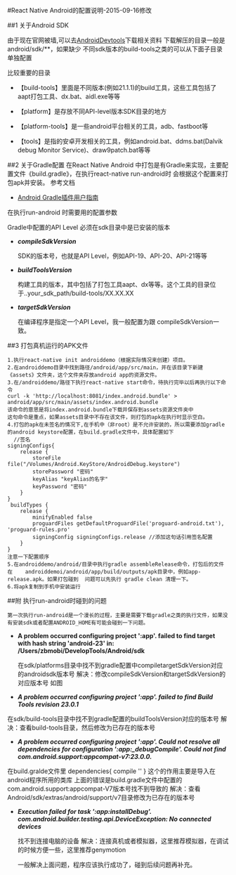 #React Native Android的配置说明-2015-09-16修改

##1 关于Android SDK

由于现在官网被墙,可以去[AndroidDevtools](http://www.androiddevtools.cn'AndroidDevtools')下载相关资料
下载解压的目录一般是android/sdk/**，如果缺少 不同sdk版本的build-tools之类的可以从下面子目录单独配置

比较重要的目录

 * 【build-tools】里面是不同版本(例如21.1.1)的build工具，这些工具包括了aapt打包工具、dx.bat、aidl.exe等等

* 【platform】是存放不同API-level版本SDK目录的地方

* 【platform-tools】是一些android平台相关的工具，adb、fastboot等

* 【tools】是指的安卓开发相关的工具，例如android.bat、ddms.bat(Dalvik debug Monitor Service)、draw9patch.bat等等

##2 关于Gradle配置
在React Native Android 中打包是有Gradle来实现，主要配置文件《build.gradle》，在执行react-native run-android时 会根据这个配置来打包apk并安装。
参考文档

* [Android Gradle插件用户指南](http://rinvay.github.io/android/2015/03/26/Gradle-Plugin-User-Guide%28Translation%29/#1)

在执行run-android 时需要用的配置参数

Gradle中配置的API Level 必须在sdk目录中是已安装的版本


*  ***compileSdkVersion***	

	SDK的版本号，也就是API Level，例如API-19、API-20、API-21等等
* ***buildToolsVersion***

	构建工具的版本，其中包括了打包工具aapt、dx等等。这个工具的目录位于..your_sdk_path/build-tools/XX.XX.XX
	
*  ***targetSdkVersion***

	在编译程序是指定一个API Level，我一般配置为跟 compileSdkVersion一致。
	
##3 打包真机运行的APK文件

	1.执行react-native init androiddemo（根据实际情况来创建）项目。
	2.在androiddemo目录中找到路径/android/app/src/main，并在该目录下新建《assets》文件夹，这个文件夹存放android app的资源文件。
	3.在/androiddemo/路径下执行react-native start命令，待执行完毕以后再执行以下命令
	curl -k 'http://localhost:8081/index.android.bundle' > android/app/src/main/assets/index.android.bundle
	该命令的意思是将index.android.bundle下载并保存到assets资源文件夹中
	这句命令是重点，如果assets目录中不存在该文件，则打包的apk在执行时显示空白。
	4.打包的apk在未签名的情况下,在手机中（非root）是不允许安装的，所以需要添加gradle的android keystore配置，在build.gradle文件中，具体配置如下
	  //签名
    signingConfigs{
        release {
            storeFile file("/Volumes/Android.KeyStore/AndroidDebug.keystore")
            storePassword "密码"
            keyAlias "keyAlias的名字"
            keyPassword "密码"
        }
    }
     buildTypes {
        release {
            minifyEnabled false
            proguardFiles getDefaultProguardFile('proguard-android.txt'), 'proguard-rules.pro'
            signingConfig signingConfigs.release //添加这句话引用签名配置
        }
    }
    注意一下配置顺序
    5.在androiddemo/android/目录中执行gradle assembleRelease命令，打包后的文件在	androiddemoi/android/app/build/outputs/apk目录中，例如app-release.apk。如果打包碰到	问题可以先执行 gradle clean 清理一下。
    6.将apk复制到手机中安装运行
	

##附 执行run-android时碰到的问题

	第一次执行run-android是一个漫长的过程，主要是需要下载gradle之类的执行文件，如果没有安装sdk或者配置ANDROID_HOME有可能会碰到一下问题。

*	**A problem occurred configuring project ':app'.
	failed to find target with hash string 'android-23' in: /Users/zbmobi/DevelopTools/Android/sdk**
	
	在sdk/platforms目录中找不到gradle配置中compiletargetSdkVersion对应的androidsdk版本号
	解决：修改compileSdkVersion和targetSdkVersion的对应版本号
	如图
	
*	***A problem occurred configuring project ':app'.
 failed to find Build Tools revision 23.0.1***
 
 在sdk/build-tools目录中找不到gradle配置的buildToolsVersion对应的版本号
解决：查看build-tools目录，然后修改为已存在的版本号

*	***A problem occurred configuring project ':app'. Could not resolve all dependencies for configuration ':app:_debugCompile'.
   Could not find com.android.support:appcompat-v7:23.0.0.***
   
在build.gralde文件里 
  dependencies{
  compile ''
  }
  这个的作用主要是导入在android程序所用的类库
  上面的错误是build.gradle文件中配置的com.android.support:appcompat-V7版本号找不到导致的
  解决：查看Android/sdk/extras/android/support/v7目录修改为已存在的版本号
  
  *	***Execution failed for task ':app:installDebug'.
com.android.builder.testing.api.DeviceException: No connected devices***

	找不到连接电脑的设备
解决：连接真机或者模拟器，这里推荐模拟器，在调试的时候方便一些，这里推荐genymotion
	
	
	
	一般解决上面问题，程序应该执行成功了，碰到后续问题再补充。
  

